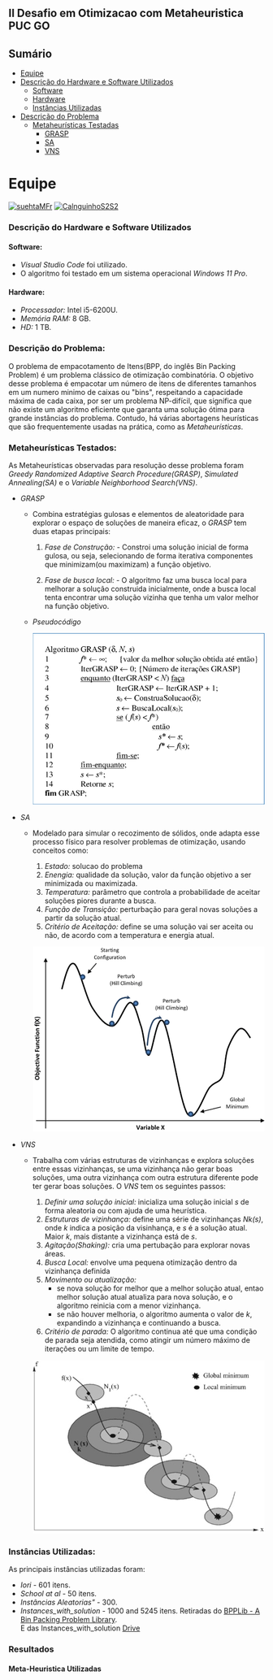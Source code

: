 ## II Desafio em Otimizacao com Metaheuristica PUC GO
## Sumário
- [Equipe](#equipe)
- [Descrição do Hardware e Software Utilizados](#descrição-do-hardware-e-software-utilizados)
  - [Software](#software)
  - [Hardware](#hardware)
  - [Instâncias Utilizadas](#instancias-utilizadas)
- [Descrição do Problema](#descricao-do-problema)
  - [Metaheurísticas Testadas](#metaheuristicas-testadas)
    - [GRASP](#grasp)
    - [SA](#sa)
    - [VNS](#vns)

# Equipe
[![suehtaMFr](https://avatars.githubusercontent.com/u/104003912?size=100)](https://github.com/suehtaMFr)
[![CalnguinhoS2S2](https://avatars.githubusercontent.com/u/126282504?size=100)](https://github.com/CalnguinhoS2S2)

### Descrição do Hardware e Software Utilizados
#### Software:
- *Visual Studio Code* foi utilizado.
- O algoritmo foi testado em um sistema operacional *Windows 11 Pro*.

#### Hardware:
- *Processador:* Intel i5-6200U.
- *Memória RAM:* 8 GB.
- *HD:* 1 TB.

### Descrição do Problema:
O problema de empacotamento de Itens(BPP, do inglês Bin Packing Problem) é um problema clássico de otimização combinatória. O objetivo desse problema é empacotar um número de itens de diferentes tamanhos em um numero minimo de caixas ou "bins", respeitando a capacidade máxima de cada caixa, por ser um problema NP-difícil, que significa que não existe um algoritmo eficiente que garanta uma solução ótima para grande instâncias do problema. Contudo, há várias abortagens heurísticas que são frequentemente usadas na prática, como as *Metaheurísticas*.

### Metaheurísticas Testados:
As Metaheurísticas observadas para resolução desse problema foram *Greedy Randomized Adaptive Search Procedure(GRASP)*, *Simulated Annealing(SA)* e o *Variable Neighborhood Search(VNS)*.

  - *GRASP* 
    - Combina estratégias gulosas e elementos de aleatoridade para explorar o espaço de soluções de maneira eficaz, o *GRASP* tem duas etapas principais:
        1. *Fase de Construção:*
          -  Constroi uma solução inicial de forma gulosa, ou seja, selecionando de forma iterativa componentes que minimizam(ou maximizam) a função objetivo.
        
        2. *Fase de busca local:*
          - O algoritmo faz uma busca local para melhorar a solução construida inicialmente, onde a busca local tenta encontrar uma solução vizinha que tenha um valor melhor na função objetivo.
    - *Pseudocódigo*

      ![grasp](https://github.com/CalnguinhoS2S2/II-Desafio-em-Otimizacao-com-Metaheuristica-PUC-GO/blob/main/imagens/GRASPP.png)

  - *SA* 
    - Modelado para simular o recozimento de sólidos, onde adapta esse processo físico para resolver problemas de otimização, usando conceitos como:

      1. *Estado:* solucao do problema
      2. *Enengia:* qualidade da solução, valor da função objetivo a ser minimizada ou maximizada.
      3. *Temperatura:* parâmetro que controla a probabilidade de aceitar soluções piores durante a busca.
      4. *Função de Transição:* perturbação para geral novas soluções a partir da solução atual.
      5. *Critério de Aceitação:* define se uma solução vai ser aceita ou não, de acordo com a temperatura e energia atual.

      ![SA](https://github.com/CalnguinhoS2S2/II-Desafio-em-Otimizacao-com-Metaheuristica-PUC-GO/blob/main/imagens/SAA.png)

  - *VNS*
    - Trabalha com várias estruturas de vizinhanças e explora soluções entre essas vizinhanças, se uma vizinhança não gerar boas soluções, uma outra vizinhança com outra estrutura diferente pode ter gerar boas soluções. O *VNS* tem os seguintes passos:

      1. *Definir uma solução inicial:* inicializa uma solução inicial *s* de forma aleatoria ou com ajuda de uma heurística.
      2. *Estruturas de vizinhança:* define uma série de vizinhanças *Nk(s)*, onde *k* indica a posição da visinhança, e *s* é a solução atual. Maior *k*, mais distante a vizinhança está de *s*.
      3. *Agitação(Shaking):* cria uma pertubação para explorar novas áreas.
      4. *Busca Local:* envolve uma pequena otimização dentro da vizinhança definida
      5. *Movimento ou atualização:*
          - se nova solução for melhor que a melhor solução atual, entao melhor solução atual atualiza para nova solução, e o algoritmo reinicia com a menor vizinhança.
          - se não houver melhoria, o algoritmo aumenta o valor de *k*, expandindo a vizinhança e continuando a busca.
      6. *Critério de parada:* O algoritmo continua até que uma condição de parada seja atendida, como atingir um número máximo de iterações ou um limite de tempo.

      ![VNS](https://github.com/CalnguinhoS2S2/II-Desafio-em-Otimizacao-com-Metaheuristica-PUC-GO/blob/main/imagens/vnss.png)

### Instâncias Utilizadas:
As principais instâncias utilizadas foram:
- *Iori* - 601 itens.
- *School at al* - 50 itens.
- *Instâncias Aleatorias"* - 300.
- *Instances_with_solution* - 1000 and 5245 itens.
Retiradas do [BPPLib - A Bin Packing Problem Library](https://site.unibo.it/operations-research/en/research/bpplib-a-bin-packing-problem-library).               
E das Instances_with_solution [Drive](https://drive.google.com/file/d/118M0_fHnSQqAShxjJ72aGq_yhZsHwvlr/view?usp=sharing)


### Resultados 

#### Meta-Heuristica Utilizadas
	

